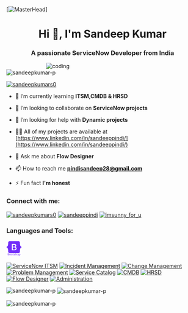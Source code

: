[![MasterHead](https://as1.ftcdn.net/v2/jpg/03/94/12/82/1000_F_394128259_eNAXYXNQdUiS030RTmN2GsYZ71Gi9nTe.jpg)]
<h1 align="center">Hi 👋, I'm Sandeep Kumar</h1>
<h3 align="center">A passionate ServiceNow Developer from India</h3>
<img align="right" alt="coding" width="400" src="https://cdn.dribbble.com/users/1162077/screenshots/3848914/programmer.gif"/>


<p align="left"> <img src="https://komarev.com/ghpvc/?username=sandeepkumar-p&label=Profile%20views&color=0e75b6&style=flat" alt="sandeepkumar-p" /> </p>

<p align="left"> <a href="https://twitter.com/sandeepkumars0" target="blank"><img src="https://img.shields.io/twitter/follow/sandeepkumars0?logo=twitter&style=for-the-badge" alt="sandeepkumars0" /></a> </p>

- 🌱 I’m currently learning **ITSM,CMDB & HRSD**

- 👯 I’m looking to collaborate on **ServiceNow projects**

- 🤝 I’m looking for help with **Dynamic projects**

- 👨‍💻 All of my projects are available at [https://www.linkedin.com/in/sandeeppindi/](https://www.linkedin.com/in/sandeeppindi/)

- 💬 Ask me about **Flow Designer**

- 📫 How to reach me **pindisandeep28@gmail.com**

- ⚡ Fun fact **I'm honest**

<h3 align="left">Connect with me:</h3>
<p align="left">
<a href="https://twitter.com/sandeepkumars0" target="blank"><img align="center" src="https://raw.githubusercontent.com/rahuldkjain/github-profile-readme-generator/master/src/images/icons/Social/twitter.svg" alt="sandeepkumars0" height="30" width="40" /></a>
<a href="https://linkedin.com/in/sandeeppindi" target="blank"><img align="center" src="https://raw.githubusercontent.com/rahuldkjain/github-profile-readme-generator/master/src/images/icons/Social/linked-in-alt.svg" alt="sandeeppindi" height="30" width="40" /></a>
<a href="https://instagram.com/imsunny_for_u" target="blank"><img align="center" src="https://raw.githubusercontent.com/rahuldkjain/github-profile-readme-generator/master/src/images/icons/Social/instagram.svg" alt="imsunny_for_u" height="30" width="40" /></a>
</p>

<h3 align="left">Languages and Tools:</h3>
<p align="left">
  <!-- Existing stack -->
  <a href="https://getbootstrap.com" target="_blank" rel="noreferrer"><img src="https://raw.githubusercontent.com/devicons/devicon/master/icons/bootstrap/bootstrap-plain-wordmark.svg" alt="bootstrap" width="40" height="40"/></a>
  <!-- ... (other icons) ... -->

  <!-- ServiceNow tools -->
  <a href="https://www.servicenow.com/products/itsm.html" target="_blank" rel="noreferrer"><img src="https://via.placeholder.com/40?text=ITSM" alt="ServiceNow ITSM" width="40" height="40"/></a>
  <a href="https://www.servicenow.com/products/itsm/incident-management.html" target="_blank" rel="noreferrer"><img src="https://via.placeholder.com/40?text=Incident" alt="Incident Management" width="40" height="40"/></a>
  <a href="https://www.servicenow.com/products/itsm/change-management.html" target="_blank" rel="noreferrer"><img src="https://via.placeholder.com/40?text=Change" alt="Change Management" width="40" height="40"/></a>
  <a href="https://www.servicenow.com/products/itsm/problem-management.html" target="_blank" rel="noreferrer"><img src="https://via.placeholder.com/40?text=Problem" alt="Problem Management" width="40" height="40"/></a>
  <a href="https://www.servicenow.com/products/itsm/service-catalog.html" target="_blank" rel="noreferrer"><img src="https://via.placeholder.com/40?text=Catalog" alt="Service Catalog" width="40" height="40"/></a>
  <a href="https://www.servicenow.com/products/itsm/cmdb.html" target="_blank" rel="noreferrer"><img src="https://via.placeholder.com/40?text=CMDB" alt="CMDB" width="40" height="40"/></a>
  <a href="https://www.servicenow.com/products/hr-service-delivery.html" target="_blank" rel="noreferrer"><img src="https://via.placeholder.com/40?text=HRSD" alt="HRSD" width="40" height="40"/></a>
  <a href="https://www.servicenow.com/products/flow-designer.html" target="_blank" rel="noreferrer"><img src="https://via.placeholder.com/40?text=Flow" alt="Flow Designer" width="40" height="40"/></a>
  <a href="https://www.servicenow.com/products/virtual-agent.html" target="_blank" rel="noreferrer"><img src="https://via.placeholder.com/40?text=Admin" alt="Administration" width="40" height="40"/></a>
</p>

<p><img align="left" src="https://github-readme-stats.vercel.app/api/top-langs?username=sandeepkumar-p&show_icons=true&locale=en&layout=compact" alt="sandeepkumar-p" /></p>

<p>&nbsp;<img align="center" src="https://github-readme-stats.vercel.app/api?username=sandeepkumar-p&show_icons=true&locale=en" alt="sandeepkumar-p" /></p>

<p><img align="center" src="https://github-readme-streak-stats.herokuapp.com/?user=sandeepkumar-p&" alt="sandeepkumar-p" /></p>
